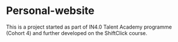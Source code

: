 # Personal-website
This is a project started as part of IN4.0 Talent Academy programme (Cohort 4) and further developed on the ShiftClick course.
